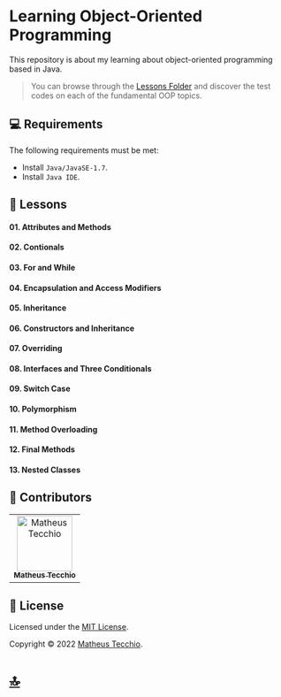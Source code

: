 # Learning Object-Oriented Programming
This repository is about my learning about object-oriented programming based in Java.

> You can browse through the [Lessons Folder](./Lessons) and discover the test codes on each of the fundamental OOP topics.

## 💻 Requirements

The following requirements must be met:

* Install `Java/JavaSE-1.7`.
* Install `Java IDE`.







## 📖 Lessons
#### 01. Attributes and Methods
#### 02. Contionals
#### 03. For and While
#### 04. Encapsulation and Access Modifiers
#### 05. Inheritance
#### 06. Constructors and Inheritance
#### 07. Overriding
#### 08. Interfaces and Three Conditionals
#### 09. Switch Case
#### 10. Polymorphism
#### 11. Method Overloading
#### 12. Final Methods
#### 13. Nested Classes





## 📛 Contributors

<table>
  <tr>
    <td align="center">
      <a href="#">
        <img src="https://avatars.githubusercontent.com/u/52295230?v=4" width="100px;" alt="Matheus Tecchio"/><br>
        <sub>
          <b>Matheus Tecchio</b>
        </sub>
      </a>
    </td>
</table>
  
## 📝 License

Licensed under the  [MIT License](./LICENSE).

Copyright © 2022 [Matheus Tecchio](https://github.com/matheustecchio).

# [🔝](#learning-object-oriented-programming)
